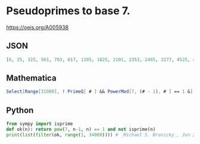 # Pseudoprimes to base 7\.
https://oeis.org/A005938
## JSON
```JSON
[6, 25, 325, 561, 703, 817, 1105, 1825, 2101, 2353, 2465, 3277, 4525, 4825, 6697, 8321, 10225, 10585, 10621, 11041, 11521, 12025, 13665, 14089, 16725, 16806, 18721, 19345, 20197, 20417, 20425, 22945, 25829, 26419, 29234, 29341, 29857, 29891, 30025, 30811, 33227]
```
## Mathematica
```Mathematica
Select[Range[31000], ! PrimeQ[ # ] && PowerMod[7, (# - 1), # ] == 1 &] (* _Farideh Firoozbakht_, Sep 14 2006 *)
```
## Python
```Python
from sympy import isprime
def ok(n): return pow(7, n-1, n) == 1 and not isprime(n)
print(list(filter(ok, range(1, 34000)))) # _Michael S. Branicky_, Jun 25 2021
```
